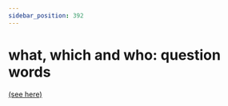 ```yaml
---
sidebar_position: 392
---
```


# what, which and who: question words

[(see here)](./which-what-and-who-question-words)

